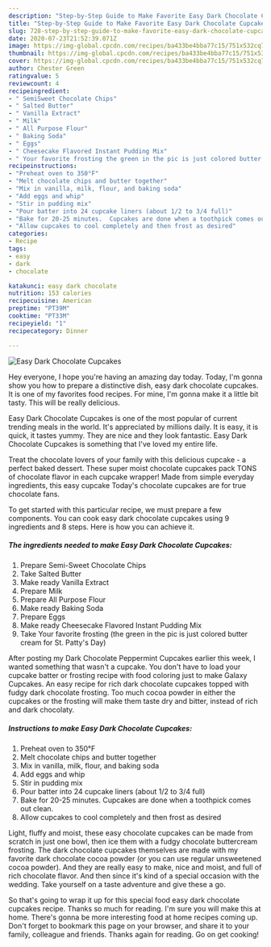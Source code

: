 ```yaml
---
description: "Step-by-Step Guide to Make Favorite Easy Dark Chocolate Cupcakes"
title: "Step-by-Step Guide to Make Favorite Easy Dark Chocolate Cupcakes"
slug: 728-step-by-step-guide-to-make-favorite-easy-dark-chocolate-cupcakes
date: 2020-07-23T21:52:39.071Z
image: https://img-global.cpcdn.com/recipes/ba433be4bba77c15/751x532cq70/easy-dark-chocolate-cupcakes-recipe-main-photo.jpg
thumbnail: https://img-global.cpcdn.com/recipes/ba433be4bba77c15/751x532cq70/easy-dark-chocolate-cupcakes-recipe-main-photo.jpg
cover: https://img-global.cpcdn.com/recipes/ba433be4bba77c15/751x532cq70/easy-dark-chocolate-cupcakes-recipe-main-photo.jpg
author: Chester Green
ratingvalue: 5
reviewcount: 4
recipeingredient:
- " SemiSweet Chocolate Chips"
- " Salted Butter"
- " Vanilla Extract"
- " Milk"
- " All Purpose Flour"
- " Baking Soda"
- " Eggs"
- " Cheesecake Flavored Instant Pudding Mix"
- " Your favorite frosting the green in the pic is just colored butter cream for St Pattys Day"
recipeinstructions:
- "Preheat oven to 350°F"
- "Melt chocolate chips and butter together"
- "Mix in vanilla, milk, flour, and baking soda"
- "Add eggs and whip"
- "Stir in pudding mix"
- "Pour batter into 24 cupcake liners (about 1/2 to 3/4 full)"
- "Bake for 20-25 minutes.  Cupcakes are done when a toothpick comes out clean."
- "Allow cupcakes to cool completely and then frost as desired"
categories:
- Recipe
tags:
- easy
- dark
- chocolate

katakunci: easy dark chocolate 
nutrition: 153 calories
recipecuisine: American
preptime: "PT39M"
cooktime: "PT33M"
recipeyield: "1"
recipecategory: Dinner

---
```



![Easy Dark Chocolate Cupcakes](https://img-global.cpcdn.com/recipes/ba433be4bba77c15/751x532cq70/easy-dark-chocolate-cupcakes-recipe-main-photo.jpg)

Hey everyone, I hope you're having an amazing day today. Today, I'm gonna show you how to prepare a distinctive dish, easy dark chocolate cupcakes. It is one of my favorites food recipes. For mine, I'm gonna make it a little bit tasty. This will be really delicious.

Easy Dark Chocolate Cupcakes is one of the most popular of current trending meals in the world. It's appreciated by millions daily. It is easy, it is quick, it tastes yummy. They are nice and they look fantastic. Easy Dark Chocolate Cupcakes is something that I've loved my entire life.

Treat the chocolate lovers of your family with this delicious cupcake - a perfect baked dessert. These super moist chocolate cupcakes pack TONS of chocolate flavor in each cupcake wrapper! Made from simple everyday ingredients, this easy cupcake Today&#39;s chocolate cupcakes are for true chocolate fans.


To get started with this particular recipe, we must prepare a few components. You can cook easy dark chocolate cupcakes using 9 ingredients and 8 steps. Here is how you can achieve it.

<!--inarticleads1-->

##### The ingredients needed to make Easy Dark Chocolate Cupcakes:

1. Prepare  Semi-Sweet Chocolate Chips
1. Take  Salted Butter
1. Make ready  Vanilla Extract
1. Prepare  Milk
1. Prepare  All Purpose Flour
1. Make ready  Baking Soda
1. Prepare  Eggs
1. Make ready  Cheesecake Flavored Instant Pudding Mix
1. Take  Your favorite frosting (the green in the pic is just colored butter cream for St. Patty&#39;s Day)


After posting my Dark Chocolate Peppermint Cupcakes earlier this week, I wanted something that wasn&#39;t a cupcake. You don&#39;t have to load your cupcake batter or frosting recipe with food coloring just to make Galaxy Cupcakes. An easy recipe for rich dark chocolate cupcakes topped with fudgy dark chocolate frosting. Too much cocoa powder in either the cupcakes or the frosting will make them taste dry and bitter, instead of rich and dark chocolaty. 

<!--inarticleads2-->

##### Instructions to make Easy Dark Chocolate Cupcakes:

1. Preheat oven to 350°F
1. Melt chocolate chips and butter together
1. Mix in vanilla, milk, flour, and baking soda
1. Add eggs and whip
1. Stir in pudding mix
1. Pour batter into 24 cupcake liners (about 1/2 to 3/4 full)
1. Bake for 20-25 minutes.  Cupcakes are done when a toothpick comes out clean.
1. Allow cupcakes to cool completely and then frost as desired


Light, fluffy and moist, these easy chocolate cupcakes can be made from scratch in just one bowl, then ice them with a fudgy chocolate buttercream frosting. The dark chocolate cupcakes themselves are made with my favorite dark chocolate cocoa powder (or you can use regular unsweetened cocoa powder). And they are really easy to make, nice and moist, and full of rich chocolate flavor. And then since it&#39;s kind of a special occasion with the wedding. Take yourself on a taste adventure and give these a go. 

So that's going to wrap it up for this special food easy dark chocolate cupcakes recipe. Thanks so much for reading. I'm sure you will make this at home. There's gonna be more interesting food at home recipes coming up. Don't forget to bookmark this page on your browser, and share it to your family, colleague and friends. Thanks again for reading. Go on get cooking!
